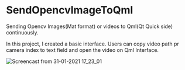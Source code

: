 # SendOpencvImageToQml
Sending Opencv Images(Mat format) or videos to Qml(Qt Quick side) continuously. 

In this project, I created a basic interface. Users can copy video path pr camera index to text field and open the video on Qml Interface. 



![Screencast from 31-01-2021 17_23_01](https://user-images.githubusercontent.com/62008886/106387488-0a86c180-63eb-11eb-9df2-3fe63a7410d6.gif)
